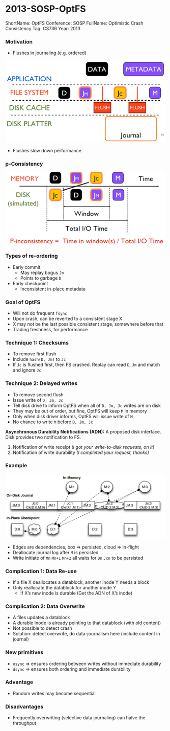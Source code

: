 # 2013-SOSP-OptFS

ShortName: OptFS
Conference: SOSP
FullName: Optimistic Crash Consistency
Tag: CS736
Year: 2013

### Motivation

- Flushes in journaling (e.g. ordered)

![image-12.png](images/image%2012.png)

- Flushes slow down performance

### p-Consistency

![image-13.png](images/image%2013.png)

### Types of re-ordering

- Early commit
    - May replay bogus `Jm`
    - Points to garbage `D`
- Early checkpoint
    - Inconsistent in-place metadata

### Goal of OptFS

- Will not do frequent `fsync`
- Upon crash, can be reverted to a consistent stage X
- X may not be the last possible consistent stage, somewhere before that
- Trading freshness, for performance

### Technique 1: Checksums

- To remove first flush
- Include `hash(D, Jm)` to `Jc`
- If `Jc` is flushed first, then FS crashed. Replay can read `D`, `Jm` and match and ignore `Jc`

### Technique 2: Delayed writes

- To remove second flush
- Issue write of `D, Jm, Jc`
- Tell disk drive to inform OptFS when all of `D, Jm, Jc` writes are on disk
- They may be out of order, but fine, OptFS will keep `M` in memory
- Only when disk driver informs, OptFS will issue write of `M`
- No chance to write `M` before `D, Jm, Jc`

**Asynchronous Durability Notifications (ADN):** A proposed disk interface. Disk provides two notification to FS. 

1. Notification of write receipt *(I got your write-to-disk requests, on it)*
2. Notification of write durability *(I completed your request, thanks)*

### Example

![image-14.png](images/image%2014.png)

- Edges are dependencies, box ⇒ persisted, cloud ⇒ in-flight
- Deallocate journal log after `M` is persisted
- Write initiate of `Mn` `Mn+1` `Mn+2` all waits for `Dn`  `Jcn` to be persisted

### Complication 1: Data Re-use

- If a file X deallocates a datablock, another inode Y needs a block
- Only reallocate the datablock for another inode Y
    - If X’s new inode is durable (Get the ADN of X’s inode)

### Complication 2: Data Overwrite

- A files updates a datablock
- A durable Inode is already pointing to that datablock (with old content)
- Not possible to detect crash
- Solution: detect overwrite, do data-journalism here (include content in journal)

### New primitives

- `osync` ⇒ ensures ordering between writes without immediate durability
- `dsync` ⇒ ensures both ordering and immediate durability

### Advantage

- Random writes may become sequential

### Disadvantages

- Frequently overwriting (selective data journaling) can halve the throughput